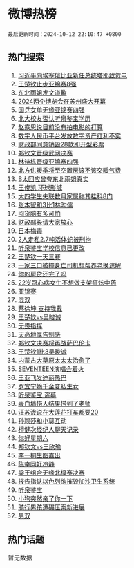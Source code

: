 # 微博热榜

`最后更新时间：2024-10-12 22:10:47 +0800`

## 热门搜索

1. [习近平向埃塞俄比亚新任总统塔耶致贺电](https://m.weibo.cn/search?containerid=100103type%3D1%26t%3D10%26q%3D%23%E4%B9%A0%E8%BF%91%E5%B9%B3%E5%90%91%E5%9F%83%E5%A1%9E%E4%BF%84%E6%AF%94%E4%BA%9A%E6%96%B0%E4%BB%BB%E6%80%BB%E7%BB%9F%E5%A1%94%E8%80%B6%E8%87%B4%E8%B4%BA%E7%94%B5%23&stream_entry_id=51&isnewpage=1&extparam=seat%3D1%26filter_type%3Drealtimehot%26cate%3D10103%26stream_entry_id%3D51%26q%3D%2523%25E4%25B9%25A0%25E8%25BF%2591%25E5%25B9%25B3%25E5%2590%2591%25E5%259F%2583%25E5%25A1%259E%25E4%25BF%2584%25E6%25AF%2594%25E4%25BA%259A%25E6%2596%25B0%25E4%25BB%25BB%25E6%2580%25BB%25E7%25BB%259F%25E5%25A1%2594%25E8%2580%25B6%25E8%2587%25B4%25E8%25B4%25BA%25E7%2594%25B5%2523%26dgr%3D0%26pos%3D0%26c_type%3D51%26display_time%3D1728742246%26pre_seqid%3D17287422463350378247957)
1. [王楚钦止步亚锦赛8强](https://m.weibo.cn/search?containerid=100103type%3D1%26t%3D10%26q%3D%23%E7%8E%8B%E6%A5%9A%E9%92%A6%E6%AD%A2%E6%AD%A5%E4%BA%9A%E9%94%A6%E8%B5%9B8%E5%BC%BA%23&stream_entry_id=31&isnewpage=1&extparam=seat%3D1%26flag%3D4%26realpos%3D1%26cate%3D5001%26stream_entry_id%3D31%26band_rank%3D1%26lcate%3D5001%26filter_type%3Drealtimehot%26q%3D%2523%25E7%258E%258B%25E6%25A5%259A%25E9%2592%25A6%25E6%25AD%25A2%25E6%25AD%25A5%25E4%25BA%259A%25E9%2594%25A6%25E8%25B5%259B8%25E5%25BC%25BA%2523%26dgr%3D0%26pos%3D0%26c_type%3D31%26display_time%3D1728742246%26pre_seqid%3D17287422463350378247957)
1. [东北雨姐发文道歉](https://m.weibo.cn/search?containerid=100103type%3D1%26t%3D10%26q%3D%23%E4%B8%9C%E5%8C%97%E9%9B%A8%E5%A7%90%E5%8F%91%E6%96%87%E9%81%93%E6%AD%89%23&stream_entry_id=31&isnewpage=1&extparam=seat%3D1%26flag%3D1%26realpos%3D2%26cate%3D5001%26stream_entry_id%3D31%26band_rank%3D2%26lcate%3D5001%26filter_type%3Drealtimehot%26q%3D%2523%25E4%25B8%259C%25E5%258C%2597%25E9%259B%25A8%25E5%25A7%2590%25E5%258F%2591%25E6%2596%2587%25E9%2581%2593%25E6%25AD%2589%2523%26dgr%3D0%26pos%3D1%26c_type%3D31%26display_time%3D1728742246%26pre_seqid%3D17287422463350378247957)
1. [2024两个博览会在苏州盛大开幕](https://m.weibo.cn/search?containerid=100103type%3D1%26t%3D10%26q%3D%232024%E4%B8%A4%E4%B8%AA%E5%8D%9A%E8%A7%88%E4%BC%9A%E5%9C%A8%E8%8B%8F%E5%B7%9E%E7%9B%9B%E5%A4%A7%E5%BC%80%E5%B9%95%23&stream_entry_id=31&isnewpage=1&extparam=seat%3D1%26flag%3D0%26realpos%3D3%26cate%3D5001%26stream_entry_id%3D31%26band_rank%3D3%26lcate%3D5001%26filter_type%3Drealtimehot%26q%3D%25232024%25E4%25B8%25A4%25E4%25B8%25AA%25E5%258D%259A%25E8%25A7%2588%25E4%25BC%259A%25E5%259C%25A8%25E8%258B%258F%25E5%25B7%259E%25E7%259B%259B%25E5%25A4%25A7%25E5%25BC%2580%25E5%25B9%2595%2523%26dgr%3D0%26pos%3D2%26c_type%3D31%26display_time%3D1728742246%26pre_seqid%3D17287422463350378247957)
1. [国乒女单无缘亚锦赛四强](https://m.weibo.cn/search?containerid=100103type%3D1%26t%3D10%26q%3D%23%E5%9B%BD%E4%B9%92%E5%A5%B3%E5%8D%95%E6%97%A0%E7%BC%98%E4%BA%9A%E9%94%A6%E8%B5%9B%E5%9B%9B%E5%BC%BA%23&stream_entry_id=31&isnewpage=1&extparam=seat%3D1%26flag%3D2%26realpos%3D4%26cate%3D5001%26stream_entry_id%3D31%26band_rank%3D4%26lcate%3D5001%26filter_type%3Drealtimehot%26q%3D%2523%25E5%259B%25BD%25E4%25B9%2592%25E5%25A5%25B3%25E5%258D%2595%25E6%2597%25A0%25E7%25BC%2598%25E4%25BA%259A%25E9%2594%25A6%25E8%25B5%259B%25E5%259B%259B%25E5%25BC%25BA%2523%26dgr%3D0%26pos%3D3%26c_type%3D31%26display_time%3D1728742246%26pre_seqid%3D17287422463350378247957)
1. [北大校友否认听泉鉴宝学历](https://m.weibo.cn/search?containerid=100103type%3D1%26t%3D10%26q%3D%23%E5%8C%97%E5%A4%A7%E6%A0%A1%E5%8F%8B%E5%90%A6%E8%AE%A4%E5%90%AC%E6%B3%89%E9%89%B4%E5%AE%9D%E5%AD%A6%E5%8E%86%23&stream_entry_id=31&isnewpage=1&extparam=seat%3D1%26flag%3D2%26realpos%3D5%26cate%3D5001%26stream_entry_id%3D31%26band_rank%3D5%26lcate%3D5001%26filter_type%3Drealtimehot%26q%3D%2523%25E5%258C%2597%25E5%25A4%25A7%25E6%25A0%25A1%25E5%258F%258B%25E5%2590%25A6%25E8%25AE%25A4%25E5%2590%25AC%25E6%25B3%2589%25E9%2589%25B4%25E5%25AE%259D%25E5%25AD%25A6%25E5%258E%2586%2523%26dgr%3D0%26pos%3D4%26c_type%3D31%26display_time%3D1728742246%26pre_seqid%3D17287422463350378247957)
1. [赵露思说目前没有拍电影的打算](https://m.weibo.cn/search?containerid=100103type%3D1%26t%3D10%26q%3D%23%E8%B5%B5%E9%9C%B2%E6%80%9D%E8%AF%B4%E7%9B%AE%E5%89%8D%E6%B2%A1%E6%9C%89%E6%8B%8D%E7%94%B5%E5%BD%B1%E7%9A%84%E6%89%93%E7%AE%97%23&stream_entry_id=31&isnewpage=1&extparam=seat%3D1%26flag%3D1%26realpos%3D6%26cate%3D5001%26stream_entry_id%3D31%26band_rank%3D6%26lcate%3D5001%26filter_type%3Drealtimehot%26q%3D%2523%25E8%25B5%25B5%25E9%259C%25B2%25E6%2580%259D%25E8%25AF%25B4%25E7%259B%25AE%25E5%2589%258D%25E6%25B2%25A1%25E6%259C%2589%25E6%258B%258D%25E7%2594%25B5%25E5%25BD%25B1%25E7%259A%2584%25E6%2589%2593%25E7%25AE%2597%2523%26dgr%3D0%26pos%3D5%26c_type%3D31%26display_time%3D1728742246%26pre_seqid%3D17287422463350378247957)
1. [数字人民币平台发放数字资产红利不实](https://m.weibo.cn/search?containerid=100103type%3D1%26t%3D10%26q%3D%23%E6%95%B0%E5%AD%97%E4%BA%BA%E6%B0%91%E5%B8%81%E5%B9%B3%E5%8F%B0%E5%8F%91%E6%94%BE%E6%95%B0%E5%AD%97%E8%B5%84%E4%BA%A7%E7%BA%A2%E5%88%A9%E4%B8%8D%E5%AE%9E%23&stream_entry_id=31&isnewpage=1&extparam=seat%3D1%26cate%3D5001%26stream_entry_id%3D31%26band_rank%3D7%26c_type%3D31%26is_ad_pos%3D1%26filter_type%3Drealtimehot%26lcate%3D5001%26q%3D%2523%25E6%2595%25B0%25E5%25AD%2597%25E4%25BA%25BA%25E6%25B0%2591%25E5%25B8%2581%25E5%25B9%25B3%25E5%258F%25B0%25E5%258F%2591%25E6%2594%25BE%25E6%2595%25B0%25E5%25AD%2597%25E8%25B5%2584%25E4%25BA%25A7%25E7%25BA%25A2%25E5%2588%25A9%25E4%25B8%258D%25E5%25AE%259E%2523%26dgr%3D0%26pos%3D6%26adid%3D258815%26display_time%3D1728742246%26pre_seqid%3D17287422463350378247957)
1. [财政部同意销毁28款即开型彩票](https://m.weibo.cn/search?containerid=100103type%3D1%26t%3D10%26q%3D%23%E8%B4%A2%E6%94%BF%E9%83%A8%E5%90%8C%E6%84%8F%E9%94%80%E6%AF%8128%E6%AC%BE%E5%8D%B3%E5%BC%80%E5%9E%8B%E5%BD%A9%E7%A5%A8%23&stream_entry_id=31&isnewpage=1&extparam=seat%3D1%26flag%3D1%26realpos%3D7%26cate%3D5001%26stream_entry_id%3D31%26band_rank%3D7%26lcate%3D5001%26filter_type%3Drealtimehot%26q%3D%2523%25E8%25B4%25A2%25E6%2594%25BF%25E9%2583%25A8%25E5%2590%258C%25E6%2584%258F%25E9%2594%2580%25E6%25AF%258128%25E6%25AC%25BE%25E5%258D%25B3%25E5%25BC%2580%25E5%259E%258B%25E5%25BD%25A9%25E7%25A5%25A8%2523%26dgr%3D0%26pos%3D7%26c_type%3D31%26display_time%3D1728742246%26pre_seqid%3D17287422463350378247957)
1. [郑钦文晋级武网决赛](https://m.weibo.cn/search?containerid=100103type%3D1%26t%3D10%26q%3D%23%E9%83%91%E9%92%A6%E6%96%87%E6%99%8B%E7%BA%A7%E6%AD%A6%E7%BD%91%E5%86%B3%E8%B5%9B%23&stream_entry_id=31&isnewpage=1&extparam=seat%3D1%26flag%3D1%26realpos%3D8%26cate%3D5001%26stream_entry_id%3D31%26band_rank%3D8%26lcate%3D5001%26filter_type%3Drealtimehot%26q%3D%2523%25E9%2583%2591%25E9%2592%25A6%25E6%2596%2587%25E6%2599%258B%25E7%25BA%25A7%25E6%25AD%25A6%25E7%25BD%2591%25E5%2586%25B3%25E8%25B5%259B%2523%26dgr%3D0%26pos%3D8%26c_type%3D31%26display_time%3D1728742246%26pre_seqid%3D17287422463350378247957)
1. [林诗栋晋级亚锦赛四强](https://m.weibo.cn/search?containerid=100103type%3D1%26t%3D10%26q%3D%23%E6%9E%97%E8%AF%97%E6%A0%8B%E6%99%8B%E7%BA%A7%E4%BA%9A%E9%94%A6%E8%B5%9B%E5%9B%9B%E5%BC%BA%23&stream_entry_id=31&isnewpage=1&extparam=seat%3D1%26flag%3D1%26realpos%3D9%26cate%3D5001%26stream_entry_id%3D31%26band_rank%3D9%26lcate%3D5001%26filter_type%3Drealtimehot%26q%3D%2523%25E6%259E%2597%25E8%25AF%2597%25E6%25A0%258B%25E6%2599%258B%25E7%25BA%25A7%25E4%25BA%259A%25E9%2594%25A6%25E8%25B5%259B%25E5%259B%259B%25E5%25BC%25BA%2523%26dgr%3D0%26pos%3D9%26c_type%3D31%26display_time%3D1728742246%26pre_seqid%3D17287422463350378247957)
1. [北方供暖季将至空置房该不该交暖气费](https://m.weibo.cn/search?containerid=100103type%3D1%26t%3D10%26q%3D%23%E5%8C%97%E6%96%B9%E4%BE%9B%E6%9A%96%E5%AD%A3%E5%B0%86%E8%87%B3%E7%A9%BA%E7%BD%AE%E6%88%BF%E8%AF%A5%E4%B8%8D%E8%AF%A5%E4%BA%A4%E6%9A%96%E6%B0%94%E8%B4%B9%23&stream_entry_id=31&isnewpage=1&extparam=seat%3D1%26flag%3D1%26realpos%3D10%26cate%3D5001%26stream_entry_id%3D31%26band_rank%3D10%26lcate%3D5001%26filter_type%3Drealtimehot%26q%3D%2523%25E5%258C%2597%25E6%2596%25B9%25E4%25BE%259B%25E6%259A%2596%25E5%25AD%25A3%25E5%25B0%2586%25E8%2587%25B3%25E7%25A9%25BA%25E7%25BD%25AE%25E6%2588%25BF%25E8%25AF%25A5%25E4%25B8%258D%25E8%25AF%25A5%25E4%25BA%25A4%25E6%259A%2596%25E6%25B0%2594%25E8%25B4%25B9%2523%26dgr%3D0%26pos%3D10%26c_type%3D31%26display_time%3D1728742246%26pre_seqid%3D17287422463350378247957)
1. [B太回应曾夸东北雨姐真实](https://m.weibo.cn/search?containerid=100103type%3D1%26t%3D10%26q%3D%23B%E5%A4%AA%E5%9B%9E%E5%BA%94%E6%9B%BE%E5%A4%B8%E4%B8%9C%E5%8C%97%E9%9B%A8%E5%A7%90%E7%9C%9F%E5%AE%9E%23&stream_entry_id=31&isnewpage=1&extparam=seat%3D1%26flag%3D0%26realpos%3D11%26cate%3D5001%26stream_entry_id%3D31%26band_rank%3D11%26lcate%3D5001%26filter_type%3Drealtimehot%26q%3D%2523B%25E5%25A4%25AA%25E5%259B%259E%25E5%25BA%2594%25E6%259B%25BE%25E5%25A4%25B8%25E4%25B8%259C%25E5%258C%2597%25E9%259B%25A8%25E5%25A7%2590%25E7%259C%259F%25E5%25AE%259E%2523%26dgr%3D0%26pos%3D11%26c_type%3D31%26display_time%3D1728742246%26pre_seqid%3D17287422463350378247957)
1. [王俊凯 环球影城](https://m.weibo.cn/search?containerid=100103type%3D1%26t%3D10%26q%3D%E7%8E%8B%E4%BF%8A%E5%87%AF+%E7%8E%AF%E7%90%83%E5%BD%B1%E5%9F%8E&stream_entry_id=31&isnewpage=1&extparam=seat%3D1%26flag%3D1%26realpos%3D12%26cate%3D5001%26stream_entry_id%3D31%26band_rank%3D12%26lcate%3D5001%26filter_type%3Drealtimehot%26q%3D%25E7%258E%258B%25E4%25BF%258A%25E5%2587%25AF%2520%25E7%258E%25AF%25E7%2590%2583%25E5%25BD%25B1%25E5%259F%258E%26dgr%3D0%26pos%3D12%26c_type%3D31%26display_time%3D1728742246%26pre_seqid%3D17287422463350378247957)
1. [大四学生失联数月家属称其挂科8门](https://m.weibo.cn/search?containerid=100103type%3D1%26t%3D10%26q%3D%23%E5%A4%A7%E5%9B%9B%E5%AD%A6%E7%94%9F%E5%A4%B1%E8%81%94%E6%95%B0%E6%9C%88%E5%AE%B6%E5%B1%9E%E7%A7%B0%E5%85%B6%E6%8C%82%E7%A7%918%E9%97%A8%23&stream_entry_id=31&isnewpage=1&extparam=seat%3D1%26flag%3D1%26realpos%3D13%26cate%3D5001%26stream_entry_id%3D31%26band_rank%3D13%26lcate%3D5001%26filter_type%3Drealtimehot%26q%3D%2523%25E5%25A4%25A7%25E5%259B%259B%25E5%25AD%25A6%25E7%2594%259F%25E5%25A4%25B1%25E8%2581%2594%25E6%2595%25B0%25E6%259C%2588%25E5%25AE%25B6%25E5%25B1%259E%25E7%25A7%25B0%25E5%2585%25B6%25E6%258C%2582%25E7%25A7%25918%25E9%2597%25A8%2523%26dgr%3D0%26pos%3D13%26c_type%3D31%26display_time%3D1728742246%26pre_seqid%3D17287422463350378247957)
1. [张本智和3比1林昀儒](https://m.weibo.cn/search?containerid=100103type%3D1%26t%3D10%26q%3D%23%E5%BC%A0%E6%9C%AC%E6%99%BA%E5%92%8C3%E6%AF%941%E6%9E%97%E6%98%80%E5%84%92%23&stream_entry_id=31&isnewpage=1&extparam=seat%3D1%26flag%3D1%26realpos%3D14%26cate%3D5001%26stream_entry_id%3D31%26band_rank%3D14%26lcate%3D5001%26filter_type%3Drealtimehot%26q%3D%2523%25E5%25BC%25A0%25E6%259C%25AC%25E6%2599%25BA%25E5%2592%258C3%25E6%25AF%25941%25E6%259E%2597%25E6%2598%2580%25E5%2584%2592%2523%26dgr%3D0%26pos%3D14%26c_type%3D31%26display_time%3D1728742246%26pre_seqid%3D17287422463350378247957)
1. [囤货脑有多可怕](https://m.weibo.cn/search?containerid=100103type%3D1%26t%3D10%26q%3D%23%E5%9B%A4%E8%B4%A7%E8%84%91%E6%9C%89%E5%A4%9A%E5%8F%AF%E6%80%95%23&stream_entry_id=31&isnewpage=1&extparam=seat%3D1%26flag%3D1%26realpos%3D15%26cate%3D5001%26stream_entry_id%3D31%26band_rank%3D15%26lcate%3D5001%26filter_type%3Drealtimehot%26q%3D%2523%25E5%259B%25A4%25E8%25B4%25A7%25E8%2584%2591%25E6%259C%2589%25E5%25A4%259A%25E5%258F%25AF%25E6%2580%2595%2523%26dgr%3D0%26pos%3D15%26c_type%3D31%26display_time%3D1728742246%26pre_seqid%3D17287422463350378247957)
1. [财政部长请大家放心](https://m.weibo.cn/search?containerid=100103type%3D1%26t%3D10%26q%3D%23%E8%B4%A2%E6%94%BF%E9%83%A8%E9%95%BF%E8%AF%B7%E5%A4%A7%E5%AE%B6%E6%94%BE%E5%BF%83%23&stream_entry_id=31&isnewpage=1&extparam=seat%3D1%26flag%3D0%26realpos%3D16%26cate%3D5001%26stream_entry_id%3D31%26band_rank%3D16%26lcate%3D5001%26filter_type%3Drealtimehot%26q%3D%2523%25E8%25B4%25A2%25E6%2594%25BF%25E9%2583%25A8%25E9%2595%25BF%25E8%25AF%25B7%25E5%25A4%25A7%25E5%25AE%25B6%25E6%2594%25BE%25E5%25BF%2583%2523%26dgr%3D0%26pos%3D16%26c_type%3D31%26display_time%3D1728742246%26pre_seqid%3D17287422463350378247957)
1. [日本梅毒](https://m.weibo.cn/search?containerid=100103type%3D1%26t%3D10%26q%3D%E6%97%A5%E6%9C%AC%E6%A2%85%E6%AF%92&stream_entry_id=31&isnewpage=1&extparam=seat%3D1%26flag%3D2%26realpos%3D17%26cate%3D5001%26stream_entry_id%3D31%26band_rank%3D17%26lcate%3D5001%26filter_type%3Drealtimehot%26q%3D%25E6%2597%25A5%25E6%259C%25AC%25E6%25A2%2585%25E6%25AF%2592%26dgr%3D0%26pos%3D17%26c_type%3D31%26display_time%3D1728742246%26pre_seqid%3D17287422463350378247957)
1. [2人走私2.7吨活体蛇被刑拘](https://m.weibo.cn/search?containerid=100103type%3D1%26t%3D10%26q%3D%232%E4%BA%BA%E8%B5%B0%E7%A7%812.7%E5%90%A8%E6%B4%BB%E4%BD%93%E8%9B%87%E8%A2%AB%E5%88%91%E6%8B%98%23&stream_entry_id=31&isnewpage=1&extparam=seat%3D1%26flag%3D1%26realpos%3D18%26cate%3D5001%26stream_entry_id%3D31%26band_rank%3D18%26lcate%3D5001%26filter_type%3Drealtimehot%26q%3D%25232%25E4%25BA%25BA%25E8%25B5%25B0%25E7%25A7%25812.7%25E5%2590%25A8%25E6%25B4%25BB%25E4%25BD%2593%25E8%259B%2587%25E8%25A2%25AB%25E5%2588%2591%25E6%258B%2598%2523%26dgr%3D0%26pos%3D18%26c_type%3D31%26display_time%3D1728742246%26pre_seqid%3D17287422463350378247957)
1. [听泉鉴宝学校信息已更改](https://m.weibo.cn/search?containerid=100103type%3D1%26t%3D10%26q%3D%23%E5%90%AC%E6%B3%89%E9%89%B4%E5%AE%9D%E5%AD%A6%E6%A0%A1%E4%BF%A1%E6%81%AF%E5%B7%B2%E6%9B%B4%E6%94%B9%23&stream_entry_id=31&isnewpage=1&extparam=seat%3D1%26flag%3D1%26realpos%3D19%26cate%3D5001%26stream_entry_id%3D31%26band_rank%3D19%26lcate%3D5001%26filter_type%3Drealtimehot%26q%3D%2523%25E5%2590%25AC%25E6%25B3%2589%25E9%2589%25B4%25E5%25AE%259D%25E5%25AD%25A6%25E6%25A0%25A1%25E4%25BF%25A1%25E6%2581%25AF%25E5%25B7%25B2%25E6%259B%25B4%25E6%2594%25B9%2523%26dgr%3D0%26pos%3D19%26c_type%3D31%26display_time%3D1728742246%26pre_seqid%3D17287422463350378247957)
1. [王楚钦一天三赛](https://m.weibo.cn/search?containerid=100103type%3D1%26t%3D10%26q%3D%E7%8E%8B%E6%A5%9A%E9%92%A6%E4%B8%80%E5%A4%A9%E4%B8%89%E8%B5%9B&stream_entry_id=31&isnewpage=1&extparam=seat%3D1%26flag%3D1%26realpos%3D20%26cate%3D5001%26stream_entry_id%3D31%26band_rank%3D20%26lcate%3D5001%26filter_type%3Drealtimehot%26q%3D%25E7%258E%258B%25E6%25A5%259A%25E9%2592%25A6%25E4%25B8%2580%25E5%25A4%25A9%25E4%25B8%2589%25E8%25B5%259B%26dgr%3D0%26pos%3D20%26c_type%3D31%26display_time%3D1728742246%26pre_seqid%3D17287422463350378247957)
1. [一家三口被撞身亡司机想帮养老换谅解](https://m.weibo.cn/search?containerid=100103type%3D1%26t%3D10%26q%3D%23%E4%B8%80%E5%AE%B6%E4%B8%89%E5%8F%A3%E8%A2%AB%E6%92%9E%E8%BA%AB%E4%BA%A1%E5%8F%B8%E6%9C%BA%E6%83%B3%E5%B8%AE%E5%85%BB%E8%80%81%E6%8D%A2%E8%B0%85%E8%A7%A3%23&stream_entry_id=31&isnewpage=1&extparam=seat%3D1%26flag%3D1%26realpos%3D21%26cate%3D5001%26stream_entry_id%3D31%26band_rank%3D21%26lcate%3D5001%26filter_type%3Drealtimehot%26q%3D%2523%25E4%25B8%2580%25E5%25AE%25B6%25E4%25B8%2589%25E5%258F%25A3%25E8%25A2%25AB%25E6%2592%259E%25E8%25BA%25AB%25E4%25BA%25A1%25E5%258F%25B8%25E6%259C%25BA%25E6%2583%25B3%25E5%25B8%25AE%25E5%2585%25BB%25E8%2580%2581%25E6%258D%25A2%25E8%25B0%2585%25E8%25A7%25A3%2523%26dgr%3D0%26pos%3D21%26c_type%3D31%26display_time%3D1728742246%26pre_seqid%3D17287422463350378247957)
1. [你的房贷还完了吗](https://m.weibo.cn/search?containerid=100103type%3D1%26t%3D10%26q%3D%23%E4%BD%A0%E7%9A%84%E6%88%BF%E8%B4%B7%E8%BF%98%E5%AE%8C%E4%BA%86%E5%90%97%23&stream_entry_id=31&isnewpage=1&extparam=seat%3D1%26flag%3D0%26realpos%3D22%26cate%3D5001%26stream_entry_id%3D31%26band_rank%3D22%26lcate%3D5001%26filter_type%3Drealtimehot%26q%3D%2523%25E4%25BD%25A0%25E7%259A%2584%25E6%2588%25BF%25E8%25B4%25B7%25E8%25BF%2598%25E5%25AE%258C%25E4%25BA%2586%25E5%2590%2597%2523%26dgr%3D0%26pos%3D22%26c_type%3D31%26display_time%3D1728742246%26pre_seqid%3D17287422463350378247957)
1. [22岁冠心病女生不想做支架狂炫中药](https://m.weibo.cn/search?containerid=100103type%3D1%26t%3D10%26q%3D%2322%E5%B2%81%E5%86%A0%E5%BF%83%E7%97%85%E5%A5%B3%E7%94%9F%E4%B8%8D%E6%83%B3%E5%81%9A%E6%94%AF%E6%9E%B6%E7%8B%82%E7%82%AB%E4%B8%AD%E8%8D%AF%23&stream_entry_id=31&isnewpage=1&extparam=seat%3D1%26flag%3D1%26realpos%3D23%26cate%3D5001%26stream_entry_id%3D31%26band_rank%3D23%26lcate%3D5001%26filter_type%3Drealtimehot%26q%3D%252322%25E5%25B2%2581%25E5%2586%25A0%25E5%25BF%2583%25E7%2597%2585%25E5%25A5%25B3%25E7%2594%259F%25E4%25B8%258D%25E6%2583%25B3%25E5%2581%259A%25E6%2594%25AF%25E6%259E%25B6%25E7%258B%2582%25E7%2582%25AB%25E4%25B8%25AD%25E8%258D%25AF%2523%26dgr%3D0%26pos%3D23%26c_type%3D31%26display_time%3D1728742246%26pre_seqid%3D17287422463350378247957)
1. [亚锦赛](https://m.weibo.cn/search?containerid=100103type%3D1%26t%3D10%26q%3D%E4%BA%9A%E9%94%A6%E8%B5%9B&stream_entry_id=31&isnewpage=1&extparam=seat%3D1%26flag%3D1%26realpos%3D24%26cate%3D5001%26stream_entry_id%3D31%26band_rank%3D24%26lcate%3D5001%26filter_type%3Drealtimehot%26q%3D%25E4%25BA%259A%25E9%2594%25A6%25E8%25B5%259B%26dgr%3D0%26pos%3D24%26c_type%3D31%26display_time%3D1728742246%26pre_seqid%3D17287422463350378247957)
1. [混双](https://m.weibo.cn/search?containerid=100103type%3D1%26t%3D10%26q%3D%E6%B7%B7%E5%8F%8C&stream_entry_id=31&isnewpage=1&extparam=seat%3D1%26flag%3D1%26realpos%3D25%26cate%3D5001%26stream_entry_id%3D31%26band_rank%3D25%26lcate%3D5001%26filter_type%3Drealtimehot%26q%3D%25E6%25B7%25B7%25E5%258F%258C%26dgr%3D0%26pos%3D25%26c_type%3D31%26display_time%3D1728742246%26pre_seqid%3D17287422463350378247957)
1. [蔡徐坤 支持我戴](https://m.weibo.cn/search?containerid=100103type%3D1%26t%3D10%26q%3D%E8%94%A1%E5%BE%90%E5%9D%A4+%E6%94%AF%E6%8C%81%E6%88%91%E6%88%B4&stream_entry_id=31&isnewpage=1&extparam=seat%3D1%26flag%3D0%26realpos%3D26%26cate%3D5001%26stream_entry_id%3D31%26band_rank%3D26%26lcate%3D5001%26filter_type%3Drealtimehot%26q%3D%25E8%2594%25A1%25E5%25BE%2590%25E5%259D%25A4%2520%25E6%2594%25AF%25E6%258C%2581%25E6%2588%2591%25E6%2588%25B4%26dgr%3D0%26pos%3D26%26c_type%3D31%26display_time%3D1728742246%26pre_seqid%3D17287422463350378247957)
1. [王楚钦vs吴晙诚](https://m.weibo.cn/search?containerid=100103type%3D1%26t%3D10%26q%3D%23%E7%8E%8B%E6%A5%9A%E9%92%A6vs%E5%90%B4%E6%99%99%E8%AF%9A%23&stream_entry_id=31&isnewpage=1&extparam=seat%3D1%26flag%3D0%26realpos%3D27%26cate%3D5001%26stream_entry_id%3D31%26band_rank%3D27%26lcate%3D5001%26filter_type%3Drealtimehot%26q%3D%2523%25E7%258E%258B%25E6%25A5%259A%25E9%2592%25A6vs%25E5%2590%25B4%25E6%2599%2599%25E8%25AF%259A%2523%26dgr%3D0%26pos%3D27%26c_type%3D31%26display_time%3D1728742246%26pre_seqid%3D17287422463350378247957)
1. [无畏指挥](https://m.weibo.cn/search?containerid=100103type%3D1%26t%3D10%26q%3D%23%E6%97%A0%E7%95%8F%E6%8C%87%E6%8C%A5%23&stream_entry_id=31&isnewpage=1&extparam=seat%3D1%26flag%3D1%26realpos%3D28%26cate%3D5001%26stream_entry_id%3D31%26band_rank%3D28%26lcate%3D5001%26filter_type%3Drealtimehot%26q%3D%2523%25E6%2597%25A0%25E7%2595%258F%25E6%258C%2587%25E6%258C%25A5%2523%26dgr%3D0%26pos%3D28%26c_type%3D31%26display_time%3D1728742246%26pre_seqid%3D17287422463350378247957)
1. [天高地厚告别感](https://m.weibo.cn/search?containerid=100103type%3D1%26t%3D10%26q%3D%E5%A4%A9%E9%AB%98%E5%9C%B0%E5%8E%9A%E5%91%8A%E5%88%AB%E6%84%9F&stream_entry_id=31&isnewpage=1&extparam=seat%3D1%26flag%3D1%26realpos%3D29%26cate%3D5001%26stream_entry_id%3D31%26band_rank%3D29%26lcate%3D5001%26filter_type%3Drealtimehot%26q%3D%25E5%25A4%25A9%25E9%25AB%2598%25E5%259C%25B0%25E5%258E%259A%25E5%2591%258A%25E5%2588%25AB%25E6%2584%259F%26dgr%3D0%26pos%3D29%26c_type%3D31%26display_time%3D1728742246%26pre_seqid%3D17287422463350378247957)
1. [郑钦文决赛将再战萨巴伦卡](https://m.weibo.cn/search?containerid=100103type%3D1%26t%3D10%26q%3D%23%E9%83%91%E9%92%A6%E6%96%87%E5%86%B3%E8%B5%9B%E5%B0%86%E5%86%8D%E6%88%98%E8%90%A8%E5%B7%B4%E4%BC%A6%E5%8D%A1%23&stream_entry_id=31&isnewpage=1&extparam=seat%3D1%26flag%3D1%26realpos%3D30%26cate%3D5001%26stream_entry_id%3D31%26band_rank%3D30%26lcate%3D5001%26filter_type%3Drealtimehot%26q%3D%2523%25E9%2583%2591%25E9%2592%25A6%25E6%2596%2587%25E5%2586%25B3%25E8%25B5%259B%25E5%25B0%2586%25E5%2586%258D%25E6%2588%2598%25E8%2590%25A8%25E5%25B7%25B4%25E4%25BC%25A6%25E5%258D%25A1%2523%26dgr%3D0%26pos%3D30%26c_type%3D31%26display_time%3D1728742246%26pre_seqid%3D17287422463350378247957)
1. [王楚钦1比3吴晙诚](https://m.weibo.cn/search?containerid=100103type%3D1%26t%3D10%26q%3D%23%E7%8E%8B%E6%A5%9A%E9%92%A61%E6%AF%943%E5%90%B4%E6%99%99%E8%AF%9A%23&stream_entry_id=31&isnewpage=1&extparam=seat%3D1%26flag%3D1%26realpos%3D31%26cate%3D5001%26stream_entry_id%3D31%26band_rank%3D31%26lcate%3D5001%26filter_type%3Drealtimehot%26q%3D%2523%25E7%258E%258B%25E6%25A5%259A%25E9%2592%25A61%25E6%25AF%25943%25E5%2590%25B4%25E6%2599%2599%25E8%25AF%259A%2523%26dgr%3D0%26pos%3D31%26c_type%3D31%26display_time%3D1728742246%26pre_seqid%3D17287422463350378247957)
1. [内蒙古大草原太太太治愈了](https://m.weibo.cn/search?containerid=100103type%3D1%26t%3D10%26q%3D%E5%86%85%E8%92%99%E5%8F%A4%E5%A4%A7%E8%8D%89%E5%8E%9F%E5%A4%AA%E5%A4%AA%E5%A4%AA%E6%B2%BB%E6%84%88%E4%BA%86&stream_entry_id=31&isnewpage=1&extparam=seat%3D1%26flag%3D1%26realpos%3D32%26cate%3D5001%26stream_entry_id%3D31%26band_rank%3D32%26lcate%3D5001%26filter_type%3Drealtimehot%26q%3D%25E5%2586%2585%25E8%2592%2599%25E5%258F%25A4%25E5%25A4%25A7%25E8%258D%2589%25E5%258E%259F%25E5%25A4%25AA%25E5%25A4%25AA%25E5%25A4%25AA%25E6%25B2%25BB%25E6%2584%2588%25E4%25BA%2586%26dgr%3D0%26pos%3D32%26c_type%3D31%26display_time%3D1728742246%26pre_seqid%3D17287422463350378247957)
1. [SEVENTEEN演唱会着火](https://m.weibo.cn/search?containerid=100103type%3D1%26t%3D10%26q%3D%23SEVENTEEN%E6%BC%94%E5%94%B1%E4%BC%9A%E7%9D%80%E7%81%AB%23&stream_entry_id=31&isnewpage=1&extparam=seat%3D1%26flag%3D0%26realpos%3D33%26cate%3D5001%26stream_entry_id%3D31%26band_rank%3D33%26lcate%3D5001%26filter_type%3Drealtimehot%26q%3D%2523SEVENTEEN%25E6%25BC%2594%25E5%2594%25B1%25E4%25BC%259A%25E7%259D%2580%25E7%2581%25AB%2523%26dgr%3D0%26pos%3D33%26c_type%3D31%26display_time%3D1728742246%26pre_seqid%3D17287422463350378247957)
1. [王亚飞发迪丽热巴](https://m.weibo.cn/search?containerid=100103type%3D1%26t%3D10%26q%3D%23%E7%8E%8B%E4%BA%9A%E9%A3%9E%E5%8F%91%E8%BF%AA%E4%B8%BD%E7%83%AD%E5%B7%B4%23&stream_entry_id=31&isnewpage=1&extparam=seat%3D1%26flag%3D0%26realpos%3D34%26cate%3D5001%26stream_entry_id%3D31%26band_rank%3D34%26lcate%3D5001%26filter_type%3Drealtimehot%26q%3D%2523%25E7%258E%258B%25E4%25BA%259A%25E9%25A3%259E%25E5%258F%2591%25E8%25BF%25AA%25E4%25B8%25BD%25E7%2583%25AD%25E5%25B7%25B4%2523%26dgr%3D0%26pos%3D34%26c_type%3D31%26display_time%3D1728742246%26pre_seqid%3D17287422463350378247957)
1. [罗宜宁嫡千金变私生女](https://m.weibo.cn/search?containerid=100103type%3D1%26t%3D10%26q%3D%E7%BD%97%E5%AE%9C%E5%AE%81%E5%AB%A1%E5%8D%83%E9%87%91%E5%8F%98%E7%A7%81%E7%94%9F%E5%A5%B3&stream_entry_id=31&isnewpage=1&extparam=seat%3D1%26flag%3D1%26realpos%3D35%26cate%3D5001%26stream_entry_id%3D31%26band_rank%3D35%26lcate%3D5001%26filter_type%3Drealtimehot%26q%3D%25E7%25BD%2597%25E5%25AE%259C%25E5%25AE%2581%25E5%25AB%25A1%25E5%258D%2583%25E9%2587%2591%25E5%258F%2598%25E7%25A7%2581%25E7%2594%259F%25E5%25A5%25B3%26dgr%3D0%26pos%3D35%26c_type%3D31%26display_time%3D1728742246%26pre_seqid%3D17287422463350378247957)
1. [听泉鉴宝 盗墓](https://m.weibo.cn/search?containerid=100103type%3D1%26t%3D10%26q%3D%E5%90%AC%E6%B3%89%E9%89%B4%E5%AE%9D+%E7%9B%97%E5%A2%93&stream_entry_id=31&isnewpage=1&extparam=seat%3D1%26flag%3D0%26realpos%3D36%26cate%3D5001%26stream_entry_id%3D31%26band_rank%3D36%26lcate%3D5001%26filter_type%3Drealtimehot%26q%3D%25E5%2590%25AC%25E6%25B3%2589%25E9%2589%25B4%25E5%25AE%259D%2520%25E7%259B%2597%25E5%25A2%2593%26dgr%3D0%26pos%3D36%26c_type%3D31%26display_time%3D1728742246%26pre_seqid%3D17287422463350378247957)
1. [表白墙捞人结果捞到了老师](https://m.weibo.cn/search?containerid=100103type%3D1%26t%3D10%26q%3D%23%E8%A1%A8%E7%99%BD%E5%A2%99%E6%8D%9E%E4%BA%BA%E7%BB%93%E6%9E%9C%E6%8D%9E%E5%88%B0%E4%BA%86%E8%80%81%E5%B8%88%23&stream_entry_id=31&isnewpage=1&extparam=seat%3D1%26flag%3D1%26realpos%3D37%26cate%3D5001%26stream_entry_id%3D31%26band_rank%3D37%26lcate%3D5001%26filter_type%3Drealtimehot%26q%3D%2523%25E8%25A1%25A8%25E7%2599%25BD%25E5%25A2%2599%25E6%258D%259E%25E4%25BA%25BA%25E7%25BB%2593%25E6%259E%259C%25E6%258D%259E%25E5%2588%25B0%25E4%25BA%2586%25E8%2580%2581%25E5%25B8%2588%2523%26dgr%3D0%26pos%3D37%26c_type%3D31%26display_time%3D1728742246%26pre_seqid%3D17287422463350378247957)
1. [汪苏泷说在大莲花打车都要20](https://m.weibo.cn/search?containerid=100103type%3D1%26t%3D10%26q%3D%23%E6%B1%AA%E8%8B%8F%E6%B3%B7%E8%AF%B4%E5%9C%A8%E5%A4%A7%E8%8E%B2%E8%8A%B1%E6%89%93%E8%BD%A6%E9%83%BD%E8%A6%8120%23&stream_entry_id=31&isnewpage=1&extparam=seat%3D1%26flag%3D1%26realpos%3D38%26cate%3D5001%26stream_entry_id%3D31%26band_rank%3D38%26lcate%3D5001%26filter_type%3Drealtimehot%26q%3D%2523%25E6%25B1%25AA%25E8%258B%258F%25E6%25B3%25B7%25E8%25AF%25B4%25E5%259C%25A8%25E5%25A4%25A7%25E8%258E%25B2%25E8%258A%25B1%25E6%2589%2593%25E8%25BD%25A6%25E9%2583%25BD%25E8%25A6%258120%2523%26dgr%3D0%26pos%3D38%26c_type%3D31%26display_time%3D1728742246%26pre_seqid%3D17287422463350378247957)
1. [孙颖莎和小莫互动](https://m.weibo.cn/search?containerid=100103type%3D1%26t%3D10%26q%3D%23%E5%AD%99%E9%A2%96%E8%8E%8E%E5%92%8C%E5%B0%8F%E8%8E%AB%E4%BA%92%E5%8A%A8%23&stream_entry_id=31&isnewpage=1&extparam=seat%3D1%26flag%3D1%26realpos%3D39%26cate%3D5001%26stream_entry_id%3D31%26band_rank%3D39%26lcate%3D5001%26filter_type%3Drealtimehot%26q%3D%2523%25E5%25AD%2599%25E9%25A2%2596%25E8%258E%258E%25E5%2592%258C%25E5%25B0%258F%25E8%258E%25AB%25E4%25BA%2592%25E5%258A%25A8%2523%26dgr%3D0%26pos%3D39%26c_type%3D31%26display_time%3D1728742246%26pre_seqid%3D17287422463350378247957)
1. [檀健次经纪人聊天记录](https://m.weibo.cn/search?containerid=100103type%3D1%26t%3D10%26q%3D%23%E6%AA%80%E5%81%A5%E6%AC%A1%E7%BB%8F%E7%BA%AA%E4%BA%BA%E8%81%8A%E5%A4%A9%E8%AE%B0%E5%BD%95%23&stream_entry_id=31&isnewpage=1&extparam=seat%3D1%26flag%3D0%26realpos%3D40%26cate%3D5001%26stream_entry_id%3D31%26band_rank%3D40%26lcate%3D5001%26filter_type%3Drealtimehot%26q%3D%2523%25E6%25AA%2580%25E5%2581%25A5%25E6%25AC%25A1%25E7%25BB%258F%25E7%25BA%25AA%25E4%25BA%25BA%25E8%2581%258A%25E5%25A4%25A9%25E8%25AE%25B0%25E5%25BD%2595%2523%26dgr%3D0%26pos%3D40%26c_type%3D31%26display_time%3D1728742246%26pre_seqid%3D17287422463350378247957)
1. [你好星期六](https://m.weibo.cn/search?containerid=100103type%3D1%26t%3D10%26q%3D%E4%BD%A0%E5%A5%BD%E6%98%9F%E6%9C%9F%E5%85%AD&stream_entry_id=31&isnewpage=1&extparam=seat%3D1%26flag%3D0%26realpos%3D41%26cate%3D5001%26stream_entry_id%3D31%26band_rank%3D41%26lcate%3D5001%26filter_type%3Drealtimehot%26q%3D%25E4%25BD%25A0%25E5%25A5%25BD%25E6%2598%259F%25E6%259C%259F%25E5%2585%25AD%26dgr%3D0%26pos%3D41%26c_type%3D31%26display_time%3D1728742246%26pre_seqid%3D17287422463350378247957)
1. [郑钦文vs王欣瑜](https://m.weibo.cn/search?containerid=100103type%3D1%26t%3D10%26q%3D%23%E9%83%91%E9%92%A6%E6%96%87vs%E7%8E%8B%E6%AC%A3%E7%91%9C%23&stream_entry_id=31&isnewpage=1&extparam=seat%3D1%26flag%3D0%26realpos%3D42%26cate%3D5001%26stream_entry_id%3D31%26band_rank%3D42%26lcate%3D5001%26filter_type%3Drealtimehot%26q%3D%2523%25E9%2583%2591%25E9%2592%25A6%25E6%2596%2587vs%25E7%258E%258B%25E6%25AC%25A3%25E7%2591%259C%2523%26dgr%3D0%26pos%3D42%26c_type%3D31%26display_time%3D1728742246%26pre_seqid%3D17287422463350378247957)
1. [李一桐生图直出](https://m.weibo.cn/search?containerid=100103type%3D1%26t%3D10%26q%3D%E6%9D%8E%E4%B8%80%E6%A1%90%E7%94%9F%E5%9B%BE%E7%9B%B4%E5%87%BA&stream_entry_id=31&isnewpage=1&extparam=seat%3D1%26flag%3D1%26realpos%3D43%26cate%3D5001%26stream_entry_id%3D31%26band_rank%3D43%26lcate%3D5001%26filter_type%3Drealtimehot%26q%3D%25E6%259D%258E%25E4%25B8%2580%25E6%25A1%2590%25E7%2594%259F%25E5%259B%25BE%25E7%259B%25B4%25E5%2587%25BA%26dgr%3D0%26pos%3D43%26c_type%3D31%26display_time%3D1728742246%26pre_seqid%3D17287422463350378247957)
1. [陈幸同好冷静](https://m.weibo.cn/search?containerid=100103type%3D1%26t%3D10%26q%3D%23%E9%99%88%E5%B9%B8%E5%90%8C%E5%A5%BD%E5%86%B7%E9%9D%99%23&stream_entry_id=31&isnewpage=1&extparam=seat%3D1%26flag%3D1%26realpos%3D44%26cate%3D5001%26stream_entry_id%3D31%26band_rank%3D44%26lcate%3D5001%26filter_type%3Drealtimehot%26q%3D%2523%25E9%2599%2588%25E5%25B9%25B8%25E5%2590%258C%25E5%25A5%25BD%25E5%2586%25B7%25E9%259D%2599%2523%26dgr%3D0%26pos%3D44%26c_type%3D31%26display_time%3D1728742246%26pre_seqid%3D17287422463350378247957)
1. [梁王组合无缘北极赛决赛](https://m.weibo.cn/search?containerid=100103type%3D1%26t%3D10%26q%3D%23%E6%A2%81%E7%8E%8B%E7%BB%84%E5%90%88%E6%97%A0%E7%BC%98%E5%8C%97%E6%9E%81%E8%B5%9B%E5%86%B3%E8%B5%9B%23&stream_entry_id=31&isnewpage=1&extparam=seat%3D1%26flag%3D0%26realpos%3D45%26cate%3D5001%26stream_entry_id%3D31%26band_rank%3D45%26lcate%3D5001%26filter_type%3Drealtimehot%26q%3D%2523%25E6%25A2%2581%25E7%258E%258B%25E7%25BB%2584%25E5%2590%2588%25E6%2597%25A0%25E7%25BC%2598%25E5%258C%2597%25E6%259E%2581%25E8%25B5%259B%25E5%2586%25B3%25E8%25B5%259B%2523%26dgr%3D0%26pos%3D45%26c_type%3D31%26display_time%3D1728742246%26pre_seqid%3D17287422463350378247957)
1. [报告指认以色列欲摧毁加沙卫生系统](https://m.weibo.cn/search?containerid=100103type%3D1%26t%3D10%26q%3D%E6%8A%A5%E5%91%8A%E6%8C%87%E8%AE%A4%E4%BB%A5%E8%89%B2%E5%88%97%E6%AC%B2%E6%91%A7%E6%AF%81%E5%8A%A0%E6%B2%99%E5%8D%AB%E7%94%9F%E7%B3%BB%E7%BB%9F&stream_entry_id=31&isnewpage=1&extparam=seat%3D1%26flag%3D0%26realpos%3D46%26cate%3D5001%26stream_entry_id%3D31%26band_rank%3D46%26lcate%3D5001%26filter_type%3Drealtimehot%26q%3D%25E6%258A%25A5%25E5%2591%258A%25E6%258C%2587%25E8%25AE%25A4%25E4%25BB%25A5%25E8%2589%25B2%25E5%2588%2597%25E6%25AC%25B2%25E6%2591%25A7%25E6%25AF%2581%25E5%258A%25A0%25E6%25B2%2599%25E5%258D%25AB%25E7%2594%259F%25E7%25B3%25BB%25E7%25BB%259F%26dgr%3D0%26pos%3D46%26c_type%3D31%26display_time%3D1728742246%26pre_seqid%3D17287422463350378247957)
1. [听泉鉴宝](https://m.weibo.cn/search?containerid=100103type%3D1%26t%3D10%26q%3D%E5%90%AC%E6%B3%89%E9%89%B4%E5%AE%9D&stream_entry_id=31&isnewpage=1&extparam=seat%3D1%26flag%3D1%26realpos%3D47%26cate%3D5001%26stream_entry_id%3D31%26band_rank%3D47%26lcate%3D5001%26filter_type%3Drealtimehot%26q%3D%25E5%2590%25AC%25E6%25B3%2589%25E9%2589%25B4%25E5%25AE%259D%26dgr%3D0%26pos%3D47%26c_type%3D31%26display_time%3D1728742246%26pre_seqid%3D17287422463350378247957)
1. [小狗突然亲了你一下](https://m.weibo.cn/search?containerid=100103type%3D1%26t%3D10%26q%3D%E5%B0%8F%E7%8B%97%E7%AA%81%E7%84%B6%E4%BA%B2%E4%BA%86%E4%BD%A0%E4%B8%80%E4%B8%8B&stream_entry_id=31&isnewpage=1&extparam=seat%3D1%26flag%3D0%26realpos%3D48%26cate%3D5001%26stream_entry_id%3D31%26band_rank%3D48%26lcate%3D5001%26filter_type%3Drealtimehot%26q%3D%25E5%25B0%258F%25E7%258B%2597%25E7%25AA%2581%25E7%2584%25B6%25E4%25BA%25B2%25E4%25BA%2586%25E4%25BD%25A0%25E4%25B8%2580%25E4%25B8%258B%26dgr%3D0%26pos%3D48%26c_type%3D31%26display_time%3D1728742246%26pre_seqid%3D17287422463350378247957)
1. [骑行男孩遭碾压案新进展](https://m.weibo.cn/search?containerid=100103type%3D1%26t%3D10%26q%3D%23%E9%AA%91%E8%A1%8C%E7%94%B7%E5%AD%A9%E9%81%AD%E7%A2%BE%E5%8E%8B%E6%A1%88%E6%96%B0%E8%BF%9B%E5%B1%95%23&stream_entry_id=31&isnewpage=1&extparam=seat%3D1%26flag%3D0%26realpos%3D49%26cate%3D5001%26stream_entry_id%3D31%26band_rank%3D49%26lcate%3D5001%26filter_type%3Drealtimehot%26q%3D%2523%25E9%25AA%2591%25E8%25A1%258C%25E7%2594%25B7%25E5%25AD%25A9%25E9%2581%25AD%25E7%25A2%25BE%25E5%258E%258B%25E6%25A1%2588%25E6%2596%25B0%25E8%25BF%259B%25E5%25B1%2595%2523%26dgr%3D0%26pos%3D49%26c_type%3D31%26display_time%3D1728742246%26pre_seqid%3D17287422463350378247957)
1. [男双](https://m.weibo.cn/search?containerid=100103type%3D1%26t%3D10%26q%3D%E7%94%B7%E5%8F%8C&stream_entry_id=31&isnewpage=1&extparam=seat%3D1%26flag%3D0%26realpos%3D50%26cate%3D5001%26stream_entry_id%3D31%26band_rank%3D50%26lcate%3D5001%26filter_type%3Drealtimehot%26q%3D%25E7%2594%25B7%25E5%258F%258C%26dgr%3D0%26pos%3D50%26c_type%3D31%26display_time%3D1728742246%26pre_seqid%3D17287422463350378247957)

## 热门话题

暂无数据
